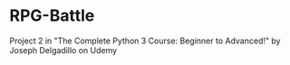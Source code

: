 # RPG-Battle
Project 2 in "The Complete Python 3 Course: Beginner to Advanced!" by Joseph Delgadillo on Udemy
